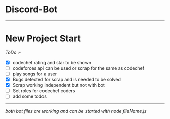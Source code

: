 # Discord-Bot

---
# New Project Start
_ToDo_ :-
- [X] codechef rating and star to be shown
- [ ] codeforces api can be used or scrap for the same as codechef
- [ ] play songs for a user
- [X] Bugs detected for scrap and is needed to be solved
- [X] Scrap working independent but not with bot
- [ ] Set roles for codechef coders
- [ ] add some todos

---
_both bot files are working and can be started with node fileName.js_